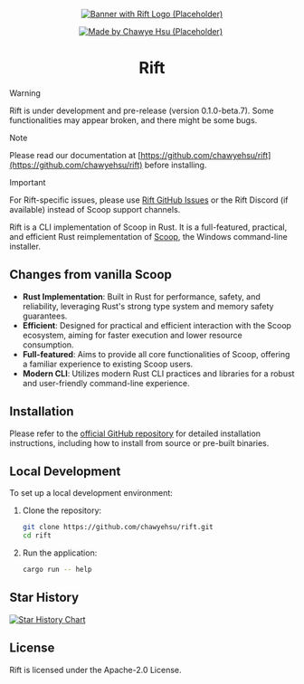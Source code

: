 <p align="center">
  <a href="https://github.com/chawyehsu/rift">
    <img src="https://i.imgur.com/R10ivg9.png" alt="Banner with Rift Logo (Placeholder)">
  </a>
</p>

<p align="center">
 <a aria-label="Rift GitHub Repository" href="https://github.com/chawyehsu/rift"><img src="https://i.imgur.com/uvIy6cI.png" alt="Made by Chawye Hsu (Placeholder)"></a>
 <a aria-label="Join the Rift community on Discord (Placeholder)" href="#"><img alt="" src="https://i.imgur.com/qSfKisV.png" alt="Discord Badge (Placeholder)"></a>
</p>

<h1 align="center">Rift</h1>

> [!WARNING]
> Rift is under development and pre-release (version 0.1.0-beta.7). Some functionalities may appear broken, and there might be some bugs.

> [!NOTE]
> Please read our documentation at [https://github.com/chawyehsu/rift](https://github.com/chawyehsu/rift) before installing.

> [!IMPORTANT]
> For Rift-specific issues, please use [Rift GitHub Issues](https://github.com/chawyehsu/rift/issues) or the Rift Discord (if available) instead of Scoop support channels.

Rift is a CLI implementation of Scoop in Rust. It is a full-featured, practical, and efficient Rust reimplementation of [Scoop], the Windows command-line installer.

## Changes from vanilla Scoop

- **Rust Implementation**: Built in Rust for performance, safety, and reliability, leveraging Rust's strong type system and memory safety guarantees.
- **Efficient**: Designed for practical and efficient interaction with the Scoop ecosystem, aiming for faster execution and lower resource consumption.
- **Full-featured**: Aims to provide all core functionalities of Scoop, offering a familiar experience to existing Scoop users.
- **Modern CLI**: Utilizes modern Rust CLI practices and libraries for a robust and user-friendly command-line experience.

## Installation

Please refer to the [official GitHub repository](https://github.com/chawyehsu/rift) for detailed installation instructions, including how to install from source or pre-built binaries.

## Local Development

To set up a local development environment:

1.  Clone the repository:
    ```bash
    git clone https://github.com/chawyehsu/rift.git
    cd rift
    ```
2.  Run the application:
    ```bash
    cargo run -- help
    ```

## Star History

<a href="https://star-history.com/#chawyehsu/rift&Date">
  <picture>
    <source media="(prefers-color-scheme: dark)" srcset="https://api.star-history.com/svg?repos=chawyehsu/rift&type=Date&theme=dark" />
    <source media="(prefers-color-scheme: light)" srcset="https://api.star-history.com/svg?repos=chawyehsu/rift&type=Date" />
    <img alt="Star History Chart" src="https://api.star-history.com/svg?repos=chawyehsu/rift&type=Date" />
  </picture>
</a>

## License

Rift is licensed under the Apache-2.0 License.

[Scoop]: https://scoop.sh/
